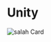 # Unity
![salah Card](https://user-images.githubusercontent.com/58623552/141380446-08c860a7-3b96-4c0d-9bd8-9c47d49bfe99.png)
